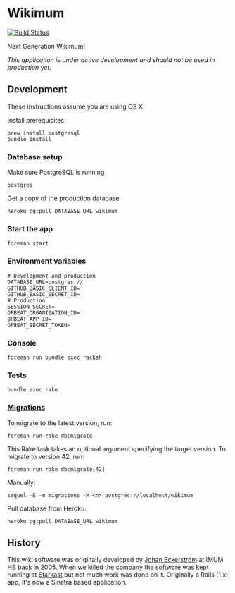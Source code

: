 # Wikimum

[![Build Status](https://travis-ci.org/Starkast/wikimum.svg?branch=master)](https://travis-ci.org/Starkast/wikimum)

Next Generation Wikimum!

_This application is under active development and should not be used in production yet_.

## Development

These instructions assume you are using OS X.

Install prerequisites

    brew install postgresql
    bundle install

### Database setup

Make sure PostgreSQL is running

    postgres

Get a copy of the production database

    heroku pg:pull DATABASE_URL wikimum

### Start the app

    foreman start

### Environment variables

```
# Development and production
DATABASE_URL=postgres://
GITHUB_BASIC_CLIENT_ID=
GITHUB_BASIC_SECRET_ID=
# Production
SESSION_SECRET=
OPBEAT_ORGANIZATION_ID=
OPBEAT_APP_ID=
OPBEAT_SECRET_TOKEN=
```

### Console

    foreman run bundle exec racksh

### Tests

    bundle exec rake

### [Migrations][sequel-migrations]

To migrate to the latest version, run:

    foreman run rake db:migrate

This Rake task takes an optional argument specifying the target version. To migrate to version 42, run:

    foreman run rake db:migrate[42]

Manually:

    sequel -E -m migrations -M <n> postgres://localhost/wikimum

Pull database from Heroku:

    heroku pg:pull DATABASE_URL wikimum

[sequel-migrations]: http://sequel.jeremyevans.net/rdoc/files/doc/migration_rdoc.html

## History

This wiki software was originally developed by [Johan Eckerström](http://github.com/jage) at IMUM HB back in 2005. When we killed the company the software was kept running at [Starkast](http://wiki.starkast.net/) but not much work was done on it. Originally a Rails (1.x) app, it's now a Sinatra based application.
